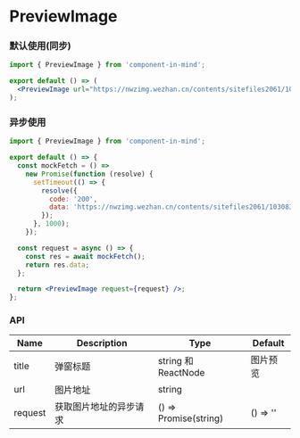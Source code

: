 # PreviewImage

### 默认使用(同步)

```jsx
import { PreviewImage } from 'component-in-mind';

export default () => (
  <PreviewImage url="https://nwzimg.wezhan.cn/contents/sitefiles2061/10308347/images/40769792.png" />
);
```

### 异步使用

```jsx
import { PreviewImage } from 'component-in-mind';

export default () => {
  const mockFetch = () =>
    new Promise(function (resolve) {
      setTimeout(() => {
        resolve({
          code: '200',
          data: 'https://nwzimg.wezhan.cn/contents/sitefiles2061/10308347/images/40769792.png',
        });
      }, 1000);
    });

  const request = async () => {
    const res = await mockFetch();
    return res.data;
  };

  return <PreviewImage request={request} />;
};
```

### API

| Name    | Description            | Type                  | Default  |
| ------- | ---------------------- | --------------------- | -------- |
| title   | 弹窗标题               | string 和 ReactNode   | 图片预览 |
| url     | 图片地址               | string                |
| request | 获取图片地址的异步请求 | () => Promise(string) | () => '' |
